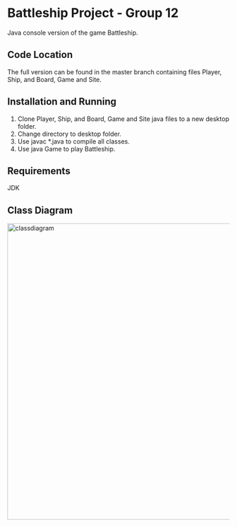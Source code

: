 # Battleship Project - Group 12 

Java console version of the game Battleship.

## Code Location 

The full version can be found in the master branch containing files Player, Ship, and Board, Game and Site. 

## Installation and Running 

1. Clone Player, Ship, and Board, Game and Site java files to a new desktop folder.
2. Change directory to desktop folder.
3. Use javac *.java to compile all classes.
4. Use java Game to play Battleship.

## Requirements

JDK

## Class Diagram

<img width="670" alt="classdiagram" src="https://user-images.githubusercontent.com/47372331/53618619-526e8f80-3ba9-11e9-8675-acee50ba1d67.png">
